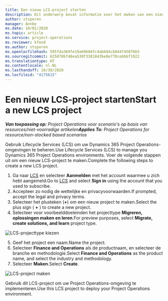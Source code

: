 ```yaml
---
title: Een nieuw LCS-project starten
description: Dit onderwerp bevat informatie over het maken van een nieuw project in LCS voor uw Project Operations-omgeving.
author: stsporen
manager: Annbe
ms.date: 10/01/2020
ms.topic: article
ms.service: project-operations
ms.reviewer: kfend
ms.author: stsporen
ms.openlocfilehash: 595fda369fe19a69604fc4ab694cb844f45076b5
ms.sourcegitcommit: 625878bf48ea530f3381843be0e778cebbbf1922
ms.translationtype: HT
ms.contentlocale: nl-NL
ms.lasthandoff: 10/30/2020
ms.locfileid: "4175615"
---
```

# <a name="start-a-new-lcs-project"></a><span data-ttu-id="f6d38-103">Een nieuw LCS-project starten</span><span class="sxs-lookup"><span data-stu-id="f6d38-103">Start a new LCS project</span></span>

<span data-ttu-id="f6d38-104">_**Van toepassing op:** Project Operations voor scenario's op basis van resources/niet-voorradige artikelen_</span><span class="sxs-lookup"><span data-stu-id="f6d38-104">_**Applies To:** Project Operations for resource/non-stocked based scenarios_</span></span>

<span data-ttu-id="f6d38-105">Gebruik Lifecycle Services (LCS) om uw Dynamics 365 Project Operations-omgevingen te beheren.</span><span class="sxs-lookup"><span data-stu-id="f6d38-105">Use Lifecycle Services (LCS) to manage you Dynamics 365 Project Operations environments.</span></span> <span data-ttu-id="f6d38-106">Voer de volgende stappen uit om een nieuw LCS-project te maken.</span><span class="sxs-lookup"><span data-stu-id="f6d38-106">Complete the following steps to create a new LCS project.</span></span>

1. <span data-ttu-id="f6d38-107">Ga naar [LCS](https://lcs.dynamics.com/Logon/Index) en selecteer **Aanmelden** met het account waarmee u zich hebt aangemeld.</span><span class="sxs-lookup"><span data-stu-id="f6d38-107">Go to [LCS](https://lcs.dynamics.com/Logon/Index) and select **Sign in** using the account that you used to subscribe.</span></span>
2. <span data-ttu-id="f6d38-108">Accepteer zo nodig de wettelijke en privacyvoorwaarden.</span><span class="sxs-lookup"><span data-stu-id="f6d38-108">If prompted, accept the legal and privacy terms.</span></span>
3. <span data-ttu-id="f6d38-109">Selecteer het plusteken (**+**) om een nieuw project te maken.</span><span class="sxs-lookup"><span data-stu-id="f6d38-109">Select the plus sign ( **+** ) to create a new project.</span></span>
4. <span data-ttu-id="f6d38-110">Selecteer voor voorbeelddoeleinden het projecttype **Migreren, oplossingen maken en leren**.</span><span class="sxs-lookup"><span data-stu-id="f6d38-110">For preview purposes, select **Migrate, create solutions, and learn** project type.</span></span>

  ![LCS-projecttype kiezen](./media/create-lcs-1.png)

5. <span data-ttu-id="f6d38-112">Geef het project een naam.</span><span class="sxs-lookup"><span data-stu-id="f6d38-112">Name the project.</span></span> 
6. <span data-ttu-id="f6d38-113">Selecteer **Finance and Operations** als de productnaam, en selecteer de branche en methodologie.</span><span class="sxs-lookup"><span data-stu-id="f6d38-113">Select **Finance and Operations** as the product name, and select the industry and methodology.</span></span> 
7. <span data-ttu-id="f6d38-114">Selecteer **Maken**.</span><span class="sxs-lookup"><span data-stu-id="f6d38-114">Select **Create**.</span></span>

![LCS-project maken](./media/create-lcs-2.png)

<span data-ttu-id="f6d38-116">Gebruik dit LCS-project om uw Project Operations-omgeving te implementeren.</span><span class="sxs-lookup"><span data-stu-id="f6d38-116">Use this LCS project to deploy your Project Operations environment.</span></span>

